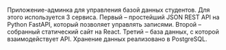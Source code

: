 Приложение-админка для управления базой данных студентов. Для этого используется 3 сервиса. Первый – простейший JSON REST API на Python FastAPI, который позволяет управлять записями. Второй – собранный статический сайт на React. Третий – база данных, с которой взаимодействует API. Хранение данных реализовано в PostgreSQL.
